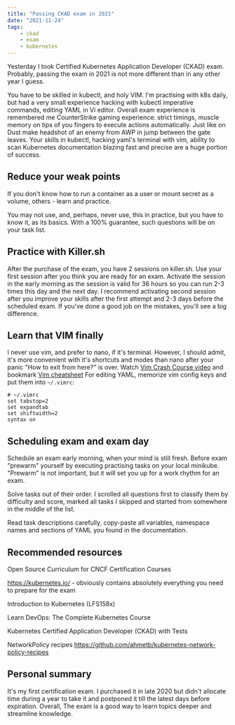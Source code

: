 ```yaml
---
title: "Passing CKAD exam in 2021"
date: "2021-11-24"
tags:
    - ckad
    - exam
    - kubernetes
---
```


Yesterday I took Certified Kubernetes Application Developer (CKAD) exam. Probably, passing the exam in 2021 is not more different than in any other year I guess.

You have to be skilled in kubectl, and holy VIM. I'm practising with k8s daily, but had a very small experience hacking with kubectl imperative commands, editing YAML in Vi editor. Overall exam experience is remembered me CounterStrike gaming experience: strict timings, muscle memory on tips of you fingers to execute actions automatically. Just like on Dust make headshot of an enemy from AWP in jump between the gate leaves. Your skills in kubectl, hacking yaml's terminal with vim, ability to scan Kubernetes documentation blazing fast and precise are a huge portion of success.

## Reduce your weak points

If you don't know how to run a container as a user or mount secret as a volume, others - learn and practice.

You may not use, and, perhaps, never use, this in practice, but you have to know it, as its basics. With a 100% guarantee, such questions will be on your task list.

## Practice with Killer.sh

After the purchase of the exam, you have 2 sessions on killer.sh. Use your first session after you think you are ready for an exam. Activate the session in the early morning as the session is valid for 36 hours so you can run 2-3 times this day and the next day. I recommend activating second session after you improve your skills after the first attempt and 2-3 days before the scheduled exam. If you've done a good job on the mistakes, you'll see a big difference.

## Learn that VIM finally

I never use vim, and prefer to nano, if it's terminal. However, I should admit, it's more convenient with it's shortcuts and modes than nano after your panic "How to exit from here?" is over. Watch [Vim Crash Course video](https://youtu.be/knyJt8d6C_8) and bookmark [Vim cheatsheet](https://devhints.io/vim)
For editing YAML, memorize vim config keys and put them into `~/.vimrc`:

```vimrc
# ~/.vimrc
set tabstop=2
set expandtab
set shiftwidth=2
syntax on
```

## Scheduling exam and exam day

Schedule an exam early morning, when your mind is still fresh. Before exam "prewarm" yourself by executing practising tasks on your local minikube. "Prewarm" is not important, but it will set you up for a work rhythm for an exam. 

Solve tasks out of their order. I scrolled all questions first to classify them by difficulty and score, marked all tasks I skipped and started from somewhere in the middle of the list. 

Read task descriptions carefully, copy-paste all variables, namespace names and sections of YAML you found in the documentation.

## Recommended resources

Open Source Curriculum for CNCF Certification Courses

https://kubernetes.io/ - obviously contains absolutely everything you need to prepare for the exam

Introduction to Kubernetes (LFS158x)

Learn DevOps: The Complete Kubernetes Course

Kubernetes Certified Application Developer (CKAD) with Tests

NetworkPolicy recipes https://github.com/ahmetb/kubernetes-network-policy-recipes

## Personal summary

It's my first certification exam. I purchased it in late 2020 but didn't allocate time during a year to take it and postponed it till the latest days before expiration. Overall, The exam is a good way to learn topics deeper and streamline knowledge.


